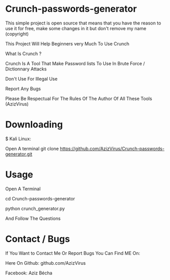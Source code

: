 # Crunch-passwords-generator
This simple project is open source that means that you have the reason to use it for free, make some changes in it but don't remove my name (copyright)

This Project Will Help Beginners very Much To Use Crunch

What Is Crunch ?

Crunch Is A Tool That Make Password lists To Use In Brute Force / Dictionnary Attacks 

Don't Use For Illegal Use

Report Any Bugs

Please Be Respectual For The Rules Of The Author Of All These Tools (AzizVirus)


# Downloading
$ Kali Linux: 

Open A terminal
git clone https://github.com/AzizVirus/Crunch-passwords-generator.git

# Usage

Open A Terminal

cd Crunch-passwords-generator

python crunch_generator.py

And Follow The Questions

# Contact / Bugs
If You Want to Contact Me Or Report Bugs You Can Find ME On:

Here On Github: github.com/AzizVirus

Facebook: Aziz Bécha




